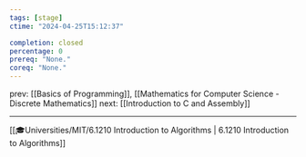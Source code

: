 ```yaml
---
tags: [stage]
ctime: "2024-04-25T15:12:37"

completion: closed
percentage: 0
prereq: "None."
coreq: "None."
---
```


prev: [[Basics of Programming]], [[Mathematics for Computer Science - Discrete Mathematics]]
next: [[Introduction to C and Assembly]]

---

[[🎓Universities/MIT/6.1210 Introduction to Algorithms | 6.1210 Introduction to Algorithms]]